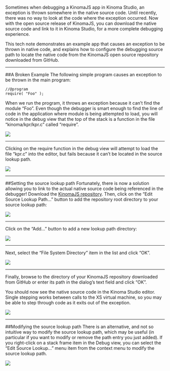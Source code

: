 Sometimes when debugging a KinomaJS app in Kinoma Studio, an exception is thrown somewhere in the native source code. Until recently, there was no way to look at the code where the exception occurred. Now with the open source release of KinomaJS, you can download the native source code and link to it in Kinoma Studio, for a more complete debugging experience.

This tech note demonstrates an example app that causes an exception to be thrown in native code, and explains how to configure the debugging source path to locate the native code from the KinomaJS open source repository downloaded from GitHub.

***
##A Broken Example
The following simple program causes an exception to be thrown in the main program:

	//@program
	require( "Foo" );
	
When we run the program, it throws an exception because it can’t find the module “Foo”. Even though the debugger is smart enough to find the line of code in the application where module is being attempted to load, you will notice in the debug view that the top of the stack is a function in the file “kinoma/kpr/kpr.c” called “require”.

![](../images/view-kinomajs-studio/01.png)

***
Clicking on the require function in the debug view will attempt to load the file “kpr.c” into the editor, but fails because it can’t be located in the source lookup path.

![](../images/view-kinomajs-studio/02.png)

***
##Setting the source lookup path
Fortunately, there is now a solution allowing you to link to the actual native source code being referenced in the debugger! Download the [KinomaJS repository](https://github.com/kinoma/kinomajs). Then, click on the “Edit Source Lookup Path…” button to add the repository root directory to your source lookup path:

![](../images/view-kinomajs-studio/03.png)

***
Click on the “Add…” button to add a new lookup path directory:

![](../images/view-kinomajs-studio/04.png)

***
Next, select the “File System Directory” item in the list and click “OK”.

![](../images/view-kinomajs-studio/05.png)

***
Finally, browse to the directory of your KinomaJS repository downloaded from GitHub or enter its path in the dialog’s text field and click “OK”.

You should now see the native source code in the Kinoma Studio editor. Single stepping works between calls to the XS virtual machine, so you may be able to step through code as it exits out of the exception.

![](../images/view-kinomajs-studio/06.png)

***
##Modifying the source lookup path
There is an alternative, and not so intuitive way to modify the source lookup path, which may be useful (in particular if you want to modify or remove the path entry you just added). If you right-click on a stack frame item in the Debug view, you can select the “Edit Source Lookup…” menu item from the context menu to modify the source lookup path.

![](../images/view-kinomajs-studio/07.png)
